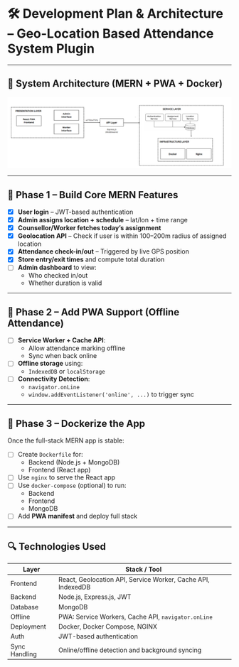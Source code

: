 # 🛠️ Development Plan & Architecture – Geo-Location Based Attendance System Plugin

---

## 🧱 System Architecture (MERN + PWA + Docker)

![geolocation architecture](img/Architecture.png)

---

## 🔹 Phase 1 – Build Core MERN Features

- [x] **User login** – JWT-based authentication
- [x] **Admin assigns location + schedule** – lat/lon + time range
- [x] **Counsellor/Worker fetches today’s assignment**
- [x] **Geolocation API** – Check if user is within 100–200m radius of assigned location
- [x] **Attendance check-in/out** – Triggered by live GPS position
- [x] **Store entry/exit times** and compute total duration
- [ ] **Admin dashboard** to view:
  - Who checked in/out
  - Whether duration is valid

---

## 🔹 Phase 2 – Add PWA Support (Offline Attendance)

- [ ] **Service Worker + Cache API**:
  - Allow attendance marking offline
  - Sync when back online
- [ ] **Offline storage** using:
  - `IndexedDB` or `localStorage`
- [ ] **Connectivity Detection**:
  - `navigator.onLine`
  - `window.addEventListener('online', ...)` to trigger sync

---

## 🔹 Phase 3 – Dockerize the App

Once the full-stack MERN app is stable:

- [ ] Create `Dockerfile` for:
  - Backend (Node.js + MongoDB)
  - Frontend (React app)
- [ ] Use `nginx` to serve the React app
- [ ] Use `docker-compose` (optional) to run:
  - Backend
  - Frontend
  - MongoDB
- [ ] Add **PWA manifest** and deploy full stack

---

## 🔍 Technologies Used

| Layer         | Stack / Tool |
|---------------|--------------|
| Frontend      | React, Geolocation API, Service Worker, Cache API, IndexedDB |
| Backend       | Node.js, Express.js, JWT |
| Database      | MongoDB |
| Offline       | PWA: Service Workers, Cache API, `navigator.onLine` |
| Deployment    | Docker, Docker Compose, NGINX |
| Auth          | JWT-based authentication |
| Sync Handling | Online/offline detection and background syncing |



